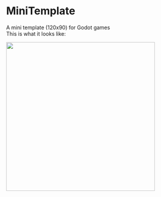 # MiniTemplate
A mini template (120x90) for Godot games  
This is what it looks like:  

<img src="https://github.com/YZnoodle/MiniTemplate/blob/master/resource/result.png" width="400" />
